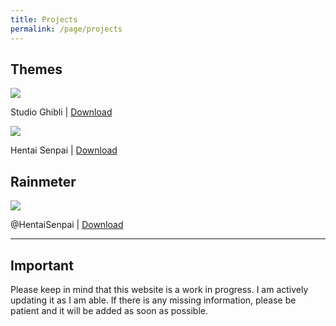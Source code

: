 ```yaml
---
title: Projects
permalink: /page/projects
---
```


## Themes
![][SGP]

Studio Ghibli | [Download][SGD]

![][HSP]

Hentai Senpai | [Download][HSD]


## Rainmeter

![][@HSP]

@HentaiSenpai | [Download][@HSD]

---

## Important
Please keep in mind that this website is a work in progress. I am actively updating it as I am able. If there is any missing information, please be patient and it will be added as soon as possible.

[@HSP]: https://images-wixmp-ed30a86b8c4ca887773594c2.wixmp.com/i/836bd001-fc1e-41ac-8fce-917bee5d1f0e/deshztq-b9870cb3-39fd-4118-bd22-47251cca86fc.png/v1/fit/w_828,h_518,q_70,strp/_hentaisenpai_by_og_nimbi_deshztq-414w-2x.jpg
[@HSD]: https://www.deviantart.com/og-nimbi/art/HentaiSenpai-894395294
[HSP]: https://images-wixmp-ed30a86b8c4ca887773594c2.wixmp.com/i/836bd001-fc1e-41ac-8fce-917bee5d1f0e/dii8eck-5a592723-2efa-4c76-b3b9-5427af849437.png/v1/fit/w_828,h_396,q_70,strp/hentai_senpai_by_og_nimbi_dii8eck-414w-2x.jpg
[HSD]: https://www.deviantart.com/og-nimbi/art/Hentai-Senpai-1119016100
[SGP]: https://images-wixmp-ed30a86b8c4ca887773594c2.wixmp.com/i/836bd001-fc1e-41ac-8fce-917bee5d1f0e/dic0llt-bfa3911c-f865-4f3e-affd-f02d7f174f79.png
[SGD]: https://www.devihttps://imagest/Studio-Ghibli-Theme-1108574561
